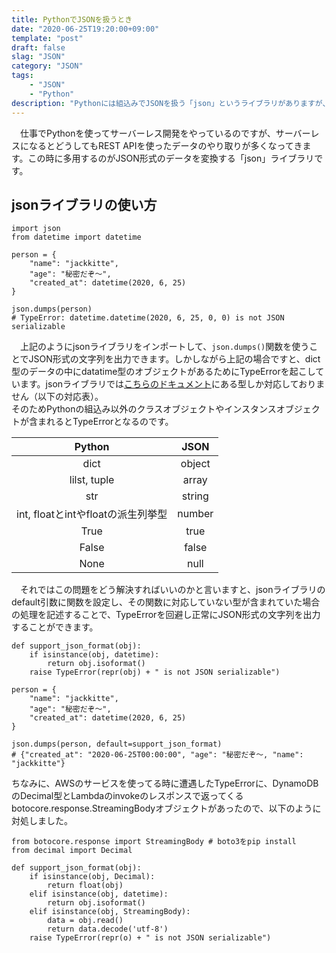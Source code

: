 ```yaml
---
title: PythonでJSONを扱うとき
date: "2020-06-25T19:20:00+09:00"
template: "post"
draft: false
slag: "JSON"
category: "JSON"
tags:
    - "JSON"
    - "Python"
description: "Pythonには組込みでJSONを扱う「json」というライブラリがありますが、上手く扱えないデータ型あったときの対処法を紹介します。"
---
```


　仕事でPythonを使ってサーバーレス開発をやっているのですが、サーバーレスになるとどうしてもREST APIを使ったデータのやり取りが多くなってきます。この時に多用するのがJSON形式のデータを変換する「json」ライブラリです。

## jsonライブラリの使い方
```
import json
from datetime import datetime

person = {
    "name": "jackkitte",
    "age": "秘密だぞ〜",
    "created_at": datetime(2020, 6, 25)
}

json.dumps(person)
# TypeError: datetime.datetime(2020, 6, 25, 0, 0) is not JSON serializable
```
　上記のようにjsonライブラリをインポートして、`json.dumps()`関数を使うことでJSON形式の文字列を出力できます。しかしながら上記の場合ですと、dict型のデータの中にdatatime型のオブジェクトがあるためにTypeErrorを起こしています。jsonライブラリでは[こちらのドキュメント](https://docs.python.org/ja/3/library/json.html#py-to-json-table)にある型しか対応しておりません（以下の対応表）。  
そのためPythonの組込み以外のクラスオブジェクトやインスタンスオブジェクトが含まれるとTypeErrorとなるのです。

|Python|JSON|
|:------:|:----:|
|dict|object|
|lilst, tuple|array|
|str|string|
|int, floatとintやfloatの派生列挙型|number|
|True|true|
|False|false|
|None|null|

　それではこの問題をどう解決すればいいのかと言いますと、jsonライブラリのdefault引数に関数を設定し、その関数に対応していない型が含まれていた場合の処理を記述することで、TypeErrorを回避し正常にJSON形式の文字列を出力することができます。
```
def support_json_format(obj):
    if isinstance(obj, datetime):
        return obj.isoformat()
    raise TypeError(repr(obj) + " is not JSON serializable")

person = {
    "name": "jackkitte",
    "age": "秘密だぞ〜",
    "created_at": datetime(2020, 6, 25)
}

json.dumps(person, default=support_json_format)
# {"created_at": "2020-06-25T00:00:00", "age": "秘密だぞ〜, "name": "jackkitte"}
```

ちなみに、AWSのサービスを使ってる時に遭遇したTypeErrorに、DynamoDBのDecimal型とLambdaのinvokeのレスポンスで返ってくるbotocore.response.StreamingBodyオブジェクトがあったので、以下のように対処しました。
```
from botocore.response import StreamingBody # boto3をpip install
from decimal import Decimal

def support_json_format(obj):
    if isinstance(obj, Decimal):
        return float(obj)
    elif isinstance(obj, datetime):
        return obj.isoformat()
    elif isinstance(obj, StreamingBody):
        data = obj.read()
        return data.decode('utf-8')
    raise TypeError(repr(o) + " is not JSON serializable")
```